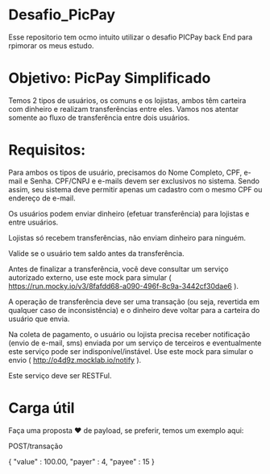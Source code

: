 # Desafio_PicPay
Esse repositorio tem ocmo intuito utilizar o desafio PICPay back End para rpimorar os meus estudo.

# Objetivo: PicPay Simplificado
Temos 2 tipos de usuários, os comuns e os lojistas, ambos têm carteira com dinheiro e realizam transferências entre eles. Vamos nos atentar somente ao fluxo de transferência entre dois usuários.

# Requisitos:

Para ambos os tipos de usuário, precisamos do Nome Completo, CPF, e-mail e Senha. CPF/CNPJ e e-mails devem ser exclusivos no sistema. Sendo assim, seu sistema deve permitir apenas um cadastro com o mesmo CPF ou endereço de e-mail.

Os usuários podem enviar dinheiro (efetuar transferência) para lojistas e entre usuários.

Lojistas só recebem transferências, não enviam dinheiro para ninguém.

Valide se o usuário tem saldo antes da transferência.

Antes de finalizar a transferência, você deve consultar um serviço autorizado externo, use este mock para simular ( https://run.mocky.io/v3/8fafdd68-a090-496f-8c9a-3442cf30dae6 ).

A operação de transferência deve ser uma transação (ou seja, revertida em qualquer caso de inconsistência) e o dinheiro deve voltar para a carteira do usuário que envia.

Na coleta de pagamento, o usuário ou lojista precisa receber notificação (envio de e-mail, sms) enviada por um serviço de terceiros e eventualmente este serviço pode ser indisponível/instável. Use este mock para simular o envio ( http://o4d9z.mocklab.io/notify ).

Este serviço deve ser RESTFul.

# Carga útil
Faça uma proposta ❤️ de payload, se preferir, temos um exemplo aqui:

POST/transação

{
    "value" : 100.00,
    "payer" : 4,
    "payee" : 15
}
